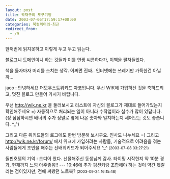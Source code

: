 ```yaml
---
layout: post
title: 곽재구의 포구기행
date: 2003-07-05T17:59:17+00:00
categories: 북컬렉터의-최근
redirect_from:
  - /9
---
```


한꺼번에 읽지못하고 이렇게 두고 두고 읽는다.

블로그니 도메인이니 하는 것들과 이틀 연짱 씨름하다가, 이책을 펼쳐들었다.

책을 들자마자 머리를 스치는 생각. 어쩌면 진짜.. 인터넷에는 쓰레기만 가득한건 아닐까...
<div id=comments>
<div class=comment>
<!--- cmt:12 --->
<!--- mail: --->
<!--- parent:0 --->
jaco : 
안녕하세요 더모우스트위키드 자코입니다.
우선 WIK에 가입하신 것을 축하드리고, 멋진 블로그 만들어 가시기 바랍니다.

우선 http://wik.ne.kr 을 둘러보시고 리스트에 자신의 블로그가 제대로 들어가있는지 확인해주세요 =) 자동적으로 처리되는 일이 아니라 수작업이라 실수가 많이 있답니다. (정 심심하시면 배너의 수가 정말로 옆에 나온 숫자와 일치하는지 세어보는 것도 좋습니다. ^_^)

그리고 다른 위키드들의 로그에도 한번 방문해 보시구요. 인사도 나누세요 =) 그리고 http://wik.ne.kr/forum/ 에서 위크에 가입하려는 사람들, 기술적으로 어려움을 겪는 사람들에게 조언을 해주는 선배위키드가 되어주세요 ^_^
 <small>(2003-07-08 03:27:21)</small>
</div>
<div class=comment>
<!--- cmt:13 --->
<!--- mail: --->
<!--- parent:0 --->
돌핀호텔의 기억 : 
드디어 왔다. 선물해주신 동생님께 감사. 타이핑 시작한지 약 10분 경과, 현재까지 느낌 아주좋음!! --- 10:46에 추가 펑션키랑 조합해야 하는 것이 약간 헷갈리는 점이있지만, 전에 써봤던 노트북?
 <small>(2003-09-24 16:15:48)</small>
</div>
</div>
